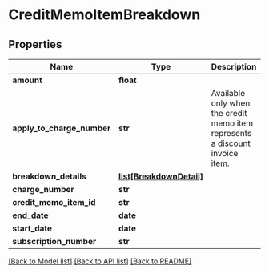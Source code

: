 # CreditMemoItemBreakdown

## Properties
Name | Type | Description | Notes
------------ | ------------- | ------------- | -------------
**amount** | **float** |  | [optional] 
**apply_to_charge_number** | **str** | Available only when the credit memo item represents a discount invoice item. | [optional] 
**breakdown_details** | [**list[BreakdownDetail]**](BreakdownDetail.md) |  | [optional] 
**charge_number** | **str** |  | [optional] 
**credit_memo_item_id** | **str** |  | [optional] 
**end_date** | **date** |  | [optional] 
**start_date** | **date** |  | [optional] 
**subscription_number** | **str** |  | [optional] 

[[Back to Model list]](../README.md#documentation-for-models) [[Back to API list]](../README.md#documentation-for-api-endpoints) [[Back to README]](../README.md)


